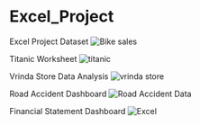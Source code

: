# Excel_Project
Excel Project Dataset
![Bike sales](https://github.com/deshdee/Excel_Project/assets/45814400/e3fff759-a25e-4eab-bdbf-b79482f85355)

Titanic Worksheet
![titanic](https://github.com/deshdee/Excel_Project/assets/45814400/94314ce0-9ed4-49f8-8fed-def4a2d752b9)

Vrinda Store Data Analysis
![vrinda store](https://github.com/deshdee/Excel_Project/assets/45814400/a91105ab-a741-4f35-ba80-c279b4991bb4)

Road Accident Dashboard
![Road Accident Data](https://github.com/deshdee/Excel_Project/assets/45814400/1cfb4259-c8a7-461d-a5c9-fed7afd81172)

Financial Statement Dashboard
![Excel](https://github.com/deshdee/Excel_Project/assets/45814400/7f2ed752-9921-41a5-9295-2e3f85dbb022)
